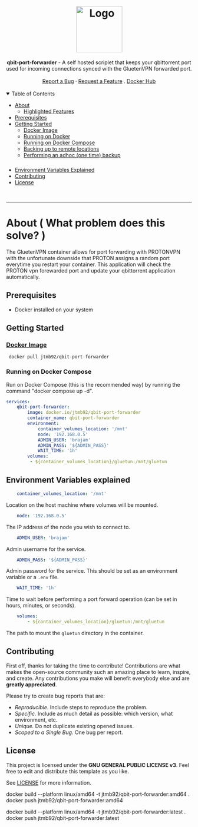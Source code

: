<h1 align="center">
  <a href="https://github.com/jtmb">
    <img src="https://upload.wikimedia.org/wikipedia/commons/thumb/6/66/New_qBittorrent_Logo.svg/1200px-New_qBittorrent_Logo.svg.png" alt="Logo" width="125" height="125">
  </a>
</h1>

<div align="center">
  <b>qbit-port-forwarder</b> - A self hosted scriplet that keeps your qbittorrent port used for incoming connections synced with the GluetenVPN forwarded port.
  <br />
  <br />
  <a href="https://github.com/jtmb/qbit-port-forwarder/issues/new?assignees=&labels=bug&title=bug%3A+">Report a Bug</a>
  ·
  <a href="https://github.com/jtmb/qbit-port-forwarder/issues/new?assignees=&labels=enhancement&template=02_FEATURE_REQUEST.md&title=feat%3A+">Request a Feature</a>
  .
  <a href="https://hub.docker.com/repository/docker/jtmb92/qbit-port-forwarder/general">Docker Hub</a>
</div>
<br>
<details open="open">
<summary>Table of Contents</summary>

- [About](#about)
    - [Highlighted Features](#highlighted-features)
- [Prerequisites](#prerequisites)
- [Getting Started](#getting-started)
    - [Docker Image](#docker-image)
    - [Running on Docker](#running-on-docker)
    - [Running on Docker Compose](#running-on-docker-compose)
    - [Backing up to remote locations](#backing-up-to-remote-locations)
    - [Performing an adhoc (one time) backup](#performing-an-adhoc-one-time-backup)
    ### 
- [Environment Variables Explained](#environment-variables-explained)
- [Contributing](#contributing)
- [License](#license)

</details>
<br>

---

### <h1>About ( What problem does this solve? )</h1>

The GluetenVPN container allows for port forwarding with PROTONVPN with the unfortunate downside that PROTON assigns a random port everytime you restart your container. This application will check the PROTON vpn forewarded port and update your qbittorrent application automatically.

## Prerequisites

- Docker installed on your system

### <h2>Getting Started</h2>
### [Docker Image](https://hub.docker.com/r/jtmb92/qbit-port-forwarder)
```docker
 docker pull jtmb92/qbit-port-forwarder
```

### Running on Docker Compose  
Run on Docker Compose (this is the recommended way) by running the command "docker compose up -d".  
```yaml
services:
    qbit-port-forwarder:
        image: docker.io/jtmb92/qbit-port-forwarder
        container_name: qbit-port-forwarder
        environment:
            container_volumes_location: '/mnt'
            node: '192.168.0.5'
            ADMIN_USER: 'brajam'
            ADMIN_PASS: '${ADMIN_PASS}'
            WAIT_TIME: '1h'
        volumes:
         - ${container_volumes_location}/gluetun:/mnt/gluetun
```

## Environment Variables explained  

```yaml
    container_volumes_location: '/mnt'
```  
Location on the host machine where volumes will be mounted.  
```yaml
    node: '192.168.0.5'
```  
The IP address of the node you wish to connect to.  
```yaml
    ADMIN_USER: 'brajam'
```  
Admin username for the service.  
```yaml
    ADMIN_PASS: '${ADMIN_PASS}'
```  
Admin password for the service. This should be set as an environment variable or a `.env` file.  
```yaml
    WAIT_TIME: '1h'
```  
Time to wait before performing a port forward operation (can be set in hours, minutes, or seconds).  
```yaml
    volumes: 
        - ${container_volumes_location}/gluetun:/mnt/gluetun
```  
The path to mount the `gluetun` directory in the container.  

## Contributing

First off, thanks for taking the time to contribute! Contributions are what makes the open-source community such an amazing place to learn, inspire, and create. Any contributions you make will benefit everybody else and are **greatly appreciated**.

Please try to create bug reports that are:

- _Reproducible._ Include steps to reproduce the problem.
- _Specific._ Include as much detail as possible: which version, what environment, etc.
- _Unique._ Do not duplicate existing opened issues.
- _Scoped to a Single Bug._ One bug per report.

## License

This project is licensed under the **GNU GENERAL PUBLIC LICENSE v3**. Feel free to edit and distribute this template as you like.

See [LICENSE](LICENSE) for more information.






docker build --platform linux/amd64 -t jtmb92/qbit-port-forwarder:amd64 .
docker push jtmb92/qbit-port-forwarder:amd64

docker build --platform linux/amd64 -t jtmb92/qbit-port-forwarder:latest .
docker push jtmb92/qbit-port-forwarder:latest